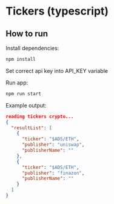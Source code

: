 # Tickers (typescript)

## How to run

Install dependencies:
```bash
npm install
```

Set correct api key into API_KEY variable

Run app:
```bash
npm run start
```

Example output:
```json
reading tickers crypto...
{
  "resultList": [
    {
      "ticker": "$ADS/ETH",
      "publisher": "uniswap",
      "publisherName": ""
    },
    {
      "ticker": "$ADS/ETH",
      "publisher": "finazon",
      "publisherName": ""
    }
  ]
}
```
